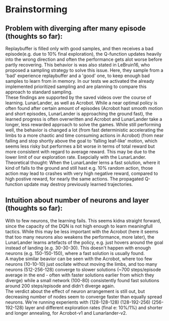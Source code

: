  # Brainstorming  
 ## Problem with diverging after many episode (thoughts so far):  
 Replaybuffer is filled only with good samples, and then receives a bad episode(e.g. due to 10% final exploration), the Q-function updates heavily into the wrong direction
 and often the performance gets alot worse before partly recovering. This behavior is was also stated in LeBruin16, who proposed a sampling strategy to solve this issue. Here, they sample from a 'bad' experience replaybuffer and a 'good' one, to keep enough bad samples to learn from in memory. In our tests we activated the already implemented prioritized sampling and are planning to compare this approach to standard sampling.  
These findings are supported by the saved videos over the course of learning. LunarLander, as well as Acrobot. While a near optimal policy is often found after certain amount of episodes (Acrobot hast smooth motion and short episodes, LunarLander is approaching the ground fast), the learned progress is often overwritten and Acrobot and LunarLander take a longer, less rewarded approach to solve the games. While still performing well, the behavior is changed a lot (from fast deterministic accelerating the limbs to a more chaotic and time consuming actions in Acrobot) (from near falling and stop shortly above the goal to 'falling leaf-like' motion, which seems less risky but performes a bit worse in terms of total reward but more consistent with regard to average reward. This may be due to the lower limit of our exploration rate. Esepcially with the LunarLander. Theoretical thought: When the LunarLander lerns a fast solution, where it kind of falls to the ground and still hast e.g. 10% random action, those action may lead to crashes with very high negative reward, compared to high postive reward, for nearly the same actions. The propagated Q-function update may destroy previously learned trajectories.  


## Intuition about number of neurons and layer (thoughts so far):  
With to few neurons, the learning fails. This seems kidna straight forward, since the capacity of the DQN is not high enough to learn meaningfull tactics. While this may be less important with the Acrobot (here it seems that too many neurons also weakens the performance, more later), the LunarLander learns artefacts of the policy, e.g. just hovers around the goal instead of landing (e.g. 30-30-30). This doesn't happen with enough neurons (e.g. 150-150-150), where a fast solution is usually found.  
A maybe similar beavior can be seen with the Acrobot, where too few neurons (10-10-10) just oscilate without moving the limbs, and too many neurons (512-256-128) converge to slower solutions (~700 steps/episode average in the end - often with faster solutions earlier from which they diverge) while a small network (100-80) consistently found fast solutions around 200 steps/episode and didn't diverge again.  
The verdict about the effect of neuron arrangement is still out, but decreasing number of nodes seem to converge faster than equally spread neurons. We're running experients with (128-128-128) (128-192-256) (256-192-128) layer and different exploration rates (final e: 10%/1%) and shorter and longer annealing, for Acrobot-v1 and Lunarlander-v2.


